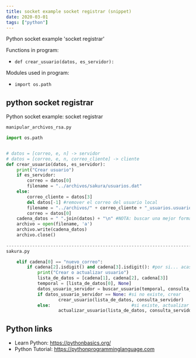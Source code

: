 ```yaml
---
title: socket example socket registrar (snippet)
date: 2020-03-01
tags: ["python"]
---
```

Python socket example 'socket registrar'

Functions in program: 
* `def crear_usuario(datos, es_servidor):`

Modules used in program: 
* `import os.path`

## python socket registrar

Python socket example: socket registrar

```python
manipular_archivos_rsa.py

import os.path


# datos = [correo, e, n] -> servidor
# datos = [correo, e, n, correo_cliente] -> cliente
def crear_usuario(datos, es_servidor):
	print("Crear usuario")
	if es_servidor:
		correo = datos[0]
		filename = "../archivos/sakura/usuarios.dat"
	else:
		correo_cliente = datos[3]
		del datos[-1] #remover el correo del usuario local
		filename = "../archivos/" + correo_cliente + "_usuarios.usuarios"
		correo = datos[0]
	cadena_datos = " ".join(datos) + "\n" #NOTA: buscar una mejor forma de poner el salto de linea
	archivo = open(filename, 'a')
	archivo.write(cadena_datos)
	archivo.close()
	
---------------------------------------------------------------------------------------------------------------------------------
sakura.py

	elif cadena[0] == "nuevo_correo":
		if cadena[2].isdigit() and cadena[3].isdigit():	#por si... acaso
			print("Crear o actualizar usuario")
			lista_de_datos = [cadena[1], cadena[2], cadena[3]]
			temporal = [lista_de_datos[0], None]
			datos_usuario_servidor = buscar_usuario(temporal, consulta_servidor) #buscar usuario en el archivo del servidor
			if datos_usuario_servidor == None: #si no existe, crear
					crear_usuario(lista_de_datos, consulta_servidor)
			else:								#si existe, actualizar
					actualizar_usuario(lista_de_datos, consulta_servidor)

```

## Python links

- Learn Python: https://pythonbasics.org/
- Python Tutorial: https://pythonprogramminglanguage.com
